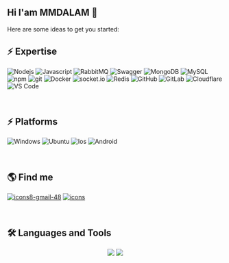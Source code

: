 ## Hi I'am MMDALAM 👋

Here are some ideas to get you started:
<br>

## ⚡ Expertise
<p>
  
  ![Nodejs](https://img.shields.io/static/v1?style=for-the-badge&message=Node.js&color=339933&logo=Node.js&logoColor=FFFFFF&label=)
  ![Javascript](https://img.shields.io/badge/JavaScript-F7DF1E?style=for-the-badge&logo=javascript&logoColor=black)
  ![RabbitMQ](https://img.shields.io/static/v1?style=for-the-badge&message=RabbitMQ&color=FF6600&logo=RabbitMQ&logoColor=FFFFFF&label=)
  ![Swagger](https://img.shields.io/static/v1?style=for-the-badge&message=Swagger&color=222222&logo=Swagger&logoColor=85EA2D&label=)
  ![MongoDB](https://img.shields.io/badge/-MongoDB-13aa52?style=flat-square&logo=mongodb&logoColor=white)
  ![MySQL](https://img.shields.io/badge/-MySQL-F87822?style=flat-square&logo=mysql&logoColor=336791)
  ![npm](https://img.shields.io/badge/-NPM-CB3837?style=flat-square&logo=npm&logoColor=white)
  ![git](https://img.shields.io/badge/-Git-F05032?style=flat-square&logo=git&logoColor=white)
  ![Docker](https://img.shields.io/badge/-Docker-46a2f1?style=flat-square&logo=docker&logoColor=white)
  ![socket.io](https://img.shields.io/badge/-Socket.io-ffffff?style=flat-square&logo=socket.io&logoColor=black)
  ![Redis](https://img.shields.io/badge/-Redis-B02727?style=flat-square&logo=redis&logoColor=white)
  ![GitHub](https://img.shields.io/badge/-GitHub-181717?style=flat-square&logo=github)
  ![GitLab](https://img.shields.io/badge/-GitLab-FCA121?style=flat-square&logo=gitlab)
  ![Cloudflare](https://img.shields.io/badge/Cloudflare-F38020?style=flat-square&logo=Cloudflare&logoColor=white)
  ![VS Code](https://img.shields.io/badge/Visual_Studio_Code-0078D4?style=flat-square&logo=visual%20studio%20code&logoColor=white)

</p>


<br>

## ⚡ Platforms
  ![Windows](https://img.shields.io/badge/Windows-0078D6?style=for-the-badge&logo=windows&logoColor=white)
  ![Ubuntu](https://img.shields.io/badge/Ubuntu-E95420?style=for-the-badge&logo=ubuntu&logoColor=white)
  ![Ios](https://img.shields.io/badge/iOS-000000?style=for-the-badge&logo=apple&logoColor=white)
  ![Android](https://img.shields.io/badge/Android-0078D6?style=for-the-badge&logo=android&color=339933&logoColor=white)

<br>

## 🌎 Find me

  [![icons8-gmail-48](https://user-images.githubusercontent.com/74541595/179397245-37cdb849-4283-4f70-956c-f2e739e44401.png)](mailto:mmmohammadalam@gmail.com)
  [![icons](https://raw.githubusercontent.com/rahuldkjain/github-profile-readme-generator/master/src/images/icons/Social/instagram.svg)](https://instagram.com/mmd_alam1999)

<br>

## 🛠️ Languages and Tools

<div align="center">
    <img src="https://skillicons.dev/icons?i=html,css,vscode,github,figma,git" />
    <img src="https://skillicons.dev/icons?i=nodejs,javascript,express,mongodb,mysql" /><br>
</div>
